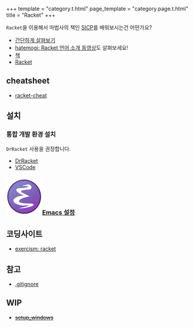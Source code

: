 +++
template = "category.t.html"
page_template = "category.page.t.html"
title = "Racket"
+++

`Racket`을 이용해서 마법사의 책인 [SICP](sicp)를 배워보시는건 어떤가요?

- [간단하게 살펴보기](https://learnxinyminutes.com/docs/ko-kr/racket-kr/)
- [hatemogi: Racket 언어 소개 동영상](https://www.youtube.com/playlist?list=PL8kmk2VivDmQ1bwcd9yNWRFN60KfKkrsS)도 살펴보세요!
- [책](/etc/book/#racket)
- [Racket](https://racket-lang.org/)


## cheatsheet

- [racket-cheat](https://docs.racket-lang.org/racket-cheat/index.html)

## 설치

### 통합 개발 환경 설치

`DrRacket` 사용을 권장합니다.

- [DrRacket](https://download.racket-lang.org/)
- [VSCode](setup_vscode)

### <span class="icon has-text-primary"><img src="/res/icon/EmacsIcon.svg" /></span>[Emacs 설정](https://lispkorea.github.io/emacs-for-lisper/racket/racket-mode)

## 코딩사이트

- [exercism: racket](https://exercism.org/tracks/racket)

## 참고

- [.gitignore](https://github.com/github/gitignore/blob/main/Racket.gitignore)

## WIP

- ~~[setup_windows](./setup_windows)~~

